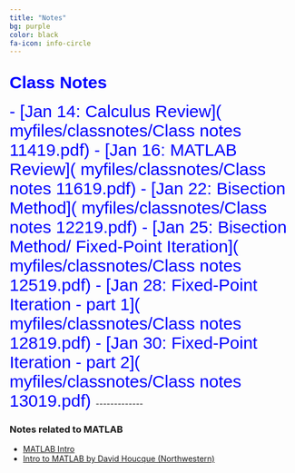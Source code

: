 ```yaml
---
title: "Notes"
bg: purple
color: black
fa-icon: info-circle
---
```


## **<span style="color:blue;font-family:'Titillium Web', sans-serif; font-size:30px;font-weight:Regular;"> Class Notes </span>**

<span style="color:blue;font-family:'Titillium Web', sans-serif; font-size:30px;font-weight:Regular;">
- [Jan 14: Calculus Review]( myfiles/classnotes/Class notes 11419.pdf)
- [Jan 16: MATLAB Review]( myfiles/classnotes/Class notes 11619.pdf)
- [Jan 22: Bisection Method]( myfiles/classnotes/Class notes 12219.pdf)
- [Jan 25: Bisection Method/ Fixed-Point Iteration]( myfiles/classnotes/Class notes 12519.pdf)
- [Jan 28: Fixed-Point Iteration - part 1]( myfiles/classnotes/Class notes 12819.pdf)
- [Jan 30: Fixed-Point Iteration - part 2]( myfiles/classnotes/Class notes 13019.pdf)

</span>
-------------

### Notes related to MATLAB

- [MATLAB Intro]( myfiles/MATLAB_intro_final_version.pdf)
- [Intro to MATLAB by David Houcque
(Northwestern)]( myfiles/matlab.pdf)
